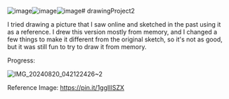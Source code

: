 ![image](https://github.com/user-attachments/assets/9a1f1ccd-a488-4282-a490-9325a96cf146)![image](https://github.com/user-attachments/assets/02d4cc29-a0a7-429d-84c6-8b4de254cf7d)![image](https://github.com/user-attachments/assets/abbef756-ed48-4f2a-ac49-3f2feaa498e2)# drawingProject2

I tried drawing a picture that I saw online and sketched in the past using it as a reference. I drew this version mostly from memory, and I changed a few things to make it different from the original sketch, so it's not as good, but it was still fun to try to draw it from memory.

Progress:

![IMG_20240820_042122426~2](https://github.com/user-attachments/assets/a3820052-7ba9-4da5-9d5f-5e2c66bbfa10)

Reference Image: https://pin.it/1ggIIlSZX
